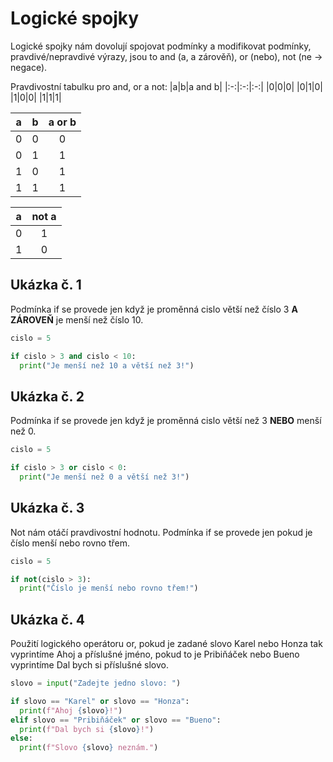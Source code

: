 # **Logické spojky**

Logické spojky nám dovolují spojovat podmínky a modifikovat podmínky, pravdivé/nepravdivé výrazy, jsou to and (a, a zárověň), or (nebo), not (ne -> negace).

Pravdivostní tabulku pro and, or a not:
|a|b|a and b|
|:-:|:-:|:-:|
|0|0|0|
|0|1|0|
|1|0|0|
|1|1|1|

|a|b|a or b|
|:-:|:-:|:-:|
|0|0|0|
|0|1|1|
|1|0|1|
|1|1|1|

|a|not a|
|:-:|:-:|
|0|1|
|1|0|

## Ukázka č. 1
Podmínka if se provede jen když je proměnná cislo větší než číslo 3 **A ZÁROVEŇ** je menší než číslo 10.
```python
cislo = 5

if cislo > 3 and cislo < 10:
  print("Je menší než 10 a větší než 3!")
```

## Ukázka č. 2
Podmínka if se provede jen když je proměnná cislo větší než 3 **NEBO** menší než 0.
```python
cislo = 5

if cislo > 3 or cislo < 0:
  print("Je menší než 0 a větší než 3!")
```

## Ukázka č. 3
Not nám otáčí pravdivostní hodnotu. Podmínka if se provede jen pokud je číslo menší nebo rovno třem.
```python
cislo = 5

if not(cislo > 3):
  print("Číslo je menší nebo rovno třem!")
```

## Ukázka č. 4
Použití logického operátoru or, pokud je zadané slovo Karel nebo Honza tak vyprintíme Ahoj a příslušné jméno, pokud to je Pribiňáček nebo Bueno vyprintíme Dal bych si příslušné slovo.
```python
slovo = input("Zadejte jedno slovo: ")

if slovo == "Karel" or slovo == "Honza":
  print(f"Ahoj {slovo}!")
elif slovo == "Pribiňáček" or slovo == "Bueno":
  print(f"Dal bych si {slovo}!")
else:
  print(f"Slovo {slovo} neznám.")
```
